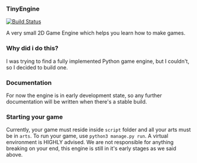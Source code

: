 ### TinyEngine

[![Build Status](https://travis-ci.org/tinyengine/TinyEngine.svg?branch=master)](https://travis-ci.org/tinyengine/TinyEngine)

A very small 2D Game Engine which helps you learn how to make games.

### Why did i do this?

I was trying to find a fully implemented Python game engine, but I couldn't,
so I decided to build one.

### Documentation

For now the engine is in early development state, so any further documentation
will be written when there's a stable build.

### Starting your game

Currently, your game must reside inside `script` folder and all your arts must be in `arts`.
To run your game, use `python3 manage.py run`. A virtual environment is HIGHLY advised.
We are not responsible for anything breaking on your end, this engine is still in it's early stages as we said above.
